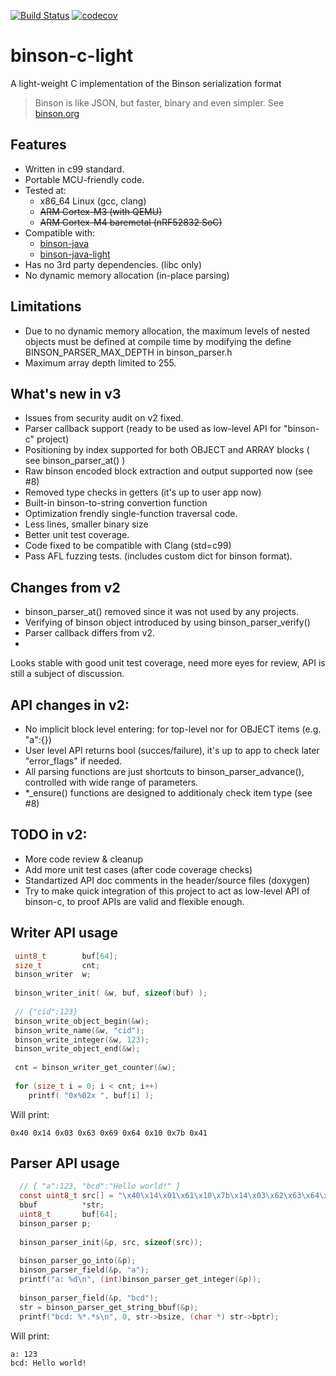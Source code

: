 [![Build Status](https://travis-ci.org/assaabloy-ppi/binson-c-light.svg?branch=master)](https://travis-ci.org/assaabloy-ppi/binson-c-light) [![codecov](https://codecov.io/gh/assaabloy-ppi/binson-c-light/branch/master/graph/badge.svg)](https://codecov.io/gh/assaabloy-ppi/binson-c-light)


# binson-c-light

A light-weight C implementation of the Binson serialization format

> Binson is like JSON, but faster, binary and even simpler. See [binson.org](http://binson.org/)

Features
---------

* Written in c99 standard.
* Portable MCU-friendly code.
* Tested at:
  * x86_64 Linux (gcc, clang)
  * ~~ARM Cortex-M3 (with QEMU)~~
  * ~~ARM Cortex-M4 baremetal (nRF52832 SoC)~~
* Compatible with: 
  * [binson-java](https://github.com/franslundberg/binson-java)
  * [binson-java-light](https://github.com/franslundberg/binson-java-light)
* Has no 3rd party dependencies. (libc only)
* No dynamic memory allocation (in-place parsing)


Limitations
-----------

* Due to no dynamic memory allocation, the maximum levels of nested objects must be defined at compile time by modifying the define BINSON_PARSER_MAX_DEPTH in binson_parser.h
* Maximum array depth limited to 255.

What's new in v3
----------------

* Issues from security audit on v2 fixed.
* Parser callback support (ready to be used as low-level API for "binson-c" project)
* Positioning by index supported for both OBJECT and ARRAY blocks  ( see binson_parser_at() )
* Raw binson encoded block extraction and output supported now (see #8)
* Removed type checks in getters (it's up to user app now)
* Built-in binson-to-string convertion function
* Optimization frendly single-function traversal code.
* Less lines, smaller binary size
* Better unit test coverage.
* Code fixed to be compatible with Clang (std=c99)
* Pass AFL fuzzing tests. (includes custom dict for binson format).

Changes from v2
---------------

* binson_parser_at() removed since it was not used by any projects.
* Verifying of binson object introduced by using binson_parser_verify()
* Parser callback differs from v2.
* 

Looks stable with good unit test coverage, need more eyes for review, API is still a subject of discussion.

API changes in v2:
---------------

* No implicit block level entering: for top-level nor for OBJECT items (e.g. "a":{})
* User level API returns bool (succes/failure), it's up to app to check later "error_flags" if needed.
* All parsing functions are just shortcuts to binson_parser_advance(), controlled with wide range of parameters.
* *_ensure() functions are designed to additionaly check item type (see #8)


TODO in v2:
-----------

* More code review & cleanup
* Add more unit test cases (after code coverage checks)
* Standartized API doc comments in the header/source files (doxygen)
* Try to make quick integration of this project to act as low-level API of binson-c, to proof APIs are valid and flexible enough.


Writer API usage
---------

```c
 uint8_t        buf[64];
 size_t         cnt;
 binson_writer  w;
 
 binson_writer_init( &w, buf, sizeof(buf) );
 
 // {"cid":123}
 binson_write_object_begin(&w); 
 binson_write_name(&w, "cid");
 binson_write_integer(&w, 123);
 binson_write_object_end(&w); 
 
 cnt = binson_writer_get_counter(&w);
 
 for (size_t i = 0; i < cnt; i++)
    printf( "0x%02x ", buf[i] ); 
```
Will print: 

`
0x40 0x14 0x03 0x63 0x69 0x64 0x10 0x7b 0x41
`

Parser API usage
---------


```c
  // { "a":123, "bcd":"Hello world!" }
  const uint8_t src[] = "\x40\x14\x01\x61\x10\x7b\x14\x03\x62\x63\x64\x14\x0c\x48\x65\x6c\x6c\x6f\x20\x77\x6f\x72\x6c\x64\x21\x41";
  bbuf          *str;
  uint8_t       buf[64];
  binson_parser p;
 
  binson_parser_init(&p, src, sizeof(src));
 
  binson_parser_go_into(&p);  
  binson_parser_field(&p, "a");
  printf("a: %d\n", (int)binson_parser_get_integer(&p));
    
  binson_parser_field(&p, "bcd");
  str = binson_parser_get_string_bbuf(&p); 
  printf("bcd: %*.*s\n", 0, str->bsize, (char *) str->bptr);
```
Will print:

```
a: 123
bcd: Hello world!
```

